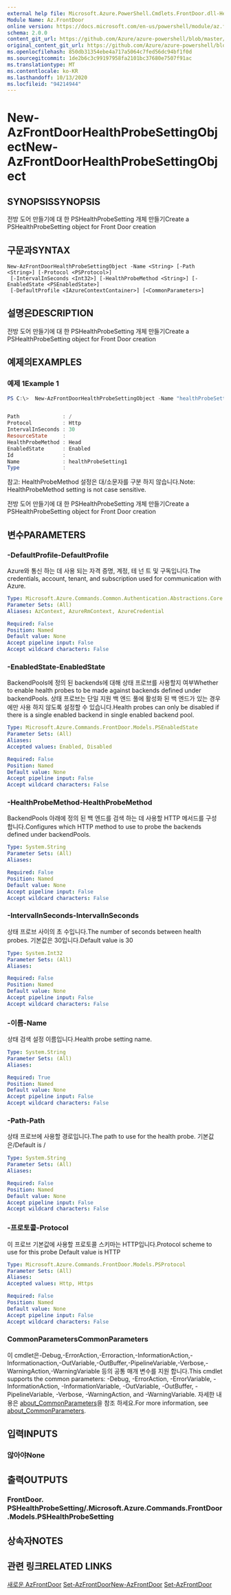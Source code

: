 ```yaml
---
external help file: Microsoft.Azure.PowerShell.Cmdlets.FrontDoor.dll-Help.xml
Module Name: Az.FrontDoor
online version: https://docs.microsoft.com/en-us/powershell/module/az.frontdoor/new-azfrontdoorhealthprobesettingobject
schema: 2.0.0
content_git_url: https://github.com/Azure/azure-powershell/blob/master/src/FrontDoor/FrontDoor/help/New-AzFrontDoorHealthProbeSettingObject.md
original_content_git_url: https://github.com/Azure/azure-powershell/blob/master/src/FrontDoor/FrontDoor/help/New-AzFrontDoorHealthProbeSettingObject.md
ms.openlocfilehash: 850db31354ebe4a717a5064c7fed56dc94bf1f0d
ms.sourcegitcommit: 1de2b6c3c99197958fa2101bc37680e7507f91ac
ms.translationtype: MT
ms.contentlocale: ko-KR
ms.lasthandoff: 10/13/2020
ms.locfileid: "94214944"
---
```

# <span data-ttu-id="5efa2-101">New-AzFrontDoorHealthProbeSettingObject</span><span class="sxs-lookup"><span data-stu-id="5efa2-101">New-AzFrontDoorHealthProbeSettingObject</span></span>

## <span data-ttu-id="5efa2-102">SYNOPSIS</span><span class="sxs-lookup"><span data-stu-id="5efa2-102">SYNOPSIS</span></span>
<span data-ttu-id="5efa2-103">전방 도어 만들기에 대 한 PSHealthProbeSetting 개체 만들기</span><span class="sxs-lookup"><span data-stu-id="5efa2-103">Create a PSHealthProbeSetting object for Front Door creation</span></span>

## <span data-ttu-id="5efa2-104">구문과</span><span class="sxs-lookup"><span data-stu-id="5efa2-104">SYNTAX</span></span>

```
New-AzFrontDoorHealthProbeSettingObject -Name <String> [-Path <String>] [-Protocol <PSProtocol>]
 [-IntervalInSeconds <Int32>] [-HealthProbeMethod <String>] [-EnabledState <PSEnabledState>]
 [-DefaultProfile <IAzureContextContainer>] [<CommonParameters>]
```

## <span data-ttu-id="5efa2-105">설명은</span><span class="sxs-lookup"><span data-stu-id="5efa2-105">DESCRIPTION</span></span>
<span data-ttu-id="5efa2-106">전방 도어 만들기에 대 한 PSHealthProbeSetting 개체 만들기</span><span class="sxs-lookup"><span data-stu-id="5efa2-106">Create a PSHealthProbeSetting object for Front Door creation</span></span>

## <span data-ttu-id="5efa2-107">예제의</span><span class="sxs-lookup"><span data-stu-id="5efa2-107">EXAMPLES</span></span>

### <span data-ttu-id="5efa2-108">예제 1</span><span class="sxs-lookup"><span data-stu-id="5efa2-108">Example 1</span></span>
```powershell
PS C:\>  New-AzFrontDoorHealthProbeSettingObject -Name "healthProbeSetting1"


Path              : /
Protocol          : Http
IntervalInSeconds : 30
ResourceState     :
HealthProbeMethod : Head
EnabledState      : Enabled
Id                :
Name              : healthProbeSetting1
Type              :
```

<span data-ttu-id="5efa2-109">참고: HealthProbeMethod 설정은 대/소문자를 구분 하지 않습니다.</span><span class="sxs-lookup"><span data-stu-id="5efa2-109">Note: HealthProbeMethod setting is not case sensitive.</span></span>

<span data-ttu-id="5efa2-110">전방 도어 만들기에 대 한 PSHealthProbeSetting 개체 만들기</span><span class="sxs-lookup"><span data-stu-id="5efa2-110">Create a PSHealthProbeSetting object for Front Door creation</span></span>

## <span data-ttu-id="5efa2-111">변수</span><span class="sxs-lookup"><span data-stu-id="5efa2-111">PARAMETERS</span></span>

### <span data-ttu-id="5efa2-112">-DefaultProfile</span><span class="sxs-lookup"><span data-stu-id="5efa2-112">-DefaultProfile</span></span>
<span data-ttu-id="5efa2-113">Azure와 통신 하는 데 사용 되는 자격 증명, 계정, 테 넌 트 및 구독입니다.</span><span class="sxs-lookup"><span data-stu-id="5efa2-113">The credentials, account, tenant, and subscription used for communication with Azure.</span></span>

```yaml
Type: Microsoft.Azure.Commands.Common.Authentication.Abstractions.Core.IAzureContextContainer
Parameter Sets: (All)
Aliases: AzContext, AzureRmContext, AzureCredential

Required: False
Position: Named
Default value: None
Accept pipeline input: False
Accept wildcard characters: False
```

### <span data-ttu-id="5efa2-114">-EnabledState</span><span class="sxs-lookup"><span data-stu-id="5efa2-114">-EnabledState</span></span>
<span data-ttu-id="5efa2-115">BackendPools에 정의 된 backends에 대해 상태 프로브를 사용할지 여부</span><span class="sxs-lookup"><span data-stu-id="5efa2-115">Whether to enable health probes to be made against backends defined under backendPools.</span></span> <span data-ttu-id="5efa2-116">상태 프로브는 단일 지원 백 엔드 풀에 활성화 된 백 엔드가 있는 경우에만 사용 하지 않도록 설정할 수 있습니다.</span><span class="sxs-lookup"><span data-stu-id="5efa2-116">Health probes can only be disabled if there is a single enabled backend in single enabled backend pool.</span></span>

```yaml
Type: Microsoft.Azure.Commands.FrontDoor.Models.PSEnabledState
Parameter Sets: (All)
Aliases:
Accepted values: Enabled, Disabled

Required: False
Position: Named
Default value: None
Accept pipeline input: False
Accept wildcard characters: False
```

### <span data-ttu-id="5efa2-117">-HealthProbeMethod</span><span class="sxs-lookup"><span data-stu-id="5efa2-117">-HealthProbeMethod</span></span>
<span data-ttu-id="5efa2-118">BackendPools 아래에 정의 된 백 엔드를 검색 하는 데 사용할 HTTP 메서드를 구성 합니다.</span><span class="sxs-lookup"><span data-stu-id="5efa2-118">Configures which HTTP method to use to probe the backends defined under backendPools.</span></span>

```yaml
Type: System.String
Parameter Sets: (All)
Aliases:

Required: False
Position: Named
Default value: None
Accept pipeline input: False
Accept wildcard characters: False
```

### <span data-ttu-id="5efa2-119">-IntervalInSeconds</span><span class="sxs-lookup"><span data-stu-id="5efa2-119">-IntervalInSeconds</span></span>
<span data-ttu-id="5efa2-120">상태 프로브 사이의 초 수입니다.</span><span class="sxs-lookup"><span data-stu-id="5efa2-120">The number of seconds between health probes.</span></span>
<span data-ttu-id="5efa2-121">기본값은 30입니다.</span><span class="sxs-lookup"><span data-stu-id="5efa2-121">Default value is 30</span></span>

```yaml
Type: System.Int32
Parameter Sets: (All)
Aliases:

Required: False
Position: Named
Default value: None
Accept pipeline input: False
Accept wildcard characters: False
```

### <span data-ttu-id="5efa2-122">-이름</span><span class="sxs-lookup"><span data-stu-id="5efa2-122">-Name</span></span>
<span data-ttu-id="5efa2-123">상태 검색 설정 이름입니다.</span><span class="sxs-lookup"><span data-stu-id="5efa2-123">Health probe setting name.</span></span>

```yaml
Type: System.String
Parameter Sets: (All)
Aliases:

Required: True
Position: Named
Default value: None
Accept pipeline input: False
Accept wildcard characters: False
```

### <span data-ttu-id="5efa2-124">-Path</span><span class="sxs-lookup"><span data-stu-id="5efa2-124">-Path</span></span>
<span data-ttu-id="5efa2-125">상태 프로브에 사용할 경로입니다.</span><span class="sxs-lookup"><span data-stu-id="5efa2-125">The path to use for the health probe.</span></span>
<span data-ttu-id="5efa2-126">기본값은/</span><span class="sxs-lookup"><span data-stu-id="5efa2-126">Default is /</span></span>

```yaml
Type: System.String
Parameter Sets: (All)
Aliases:

Required: False
Position: Named
Default value: None
Accept pipeline input: False
Accept wildcard characters: False
```

### <span data-ttu-id="5efa2-127">-프로토콜</span><span class="sxs-lookup"><span data-stu-id="5efa2-127">-Protocol</span></span>
<span data-ttu-id="5efa2-128">이 프로브 기본값에 사용할 프로토콜 스키마는 HTTP입니다.</span><span class="sxs-lookup"><span data-stu-id="5efa2-128">Protocol scheme to use for this probe Default value is HTTP</span></span>

```yaml
Type: Microsoft.Azure.Commands.FrontDoor.Models.PSProtocol
Parameter Sets: (All)
Aliases:
Accepted values: Http, Https

Required: False
Position: Named
Default value: None
Accept pipeline input: False
Accept wildcard characters: False
```

### <span data-ttu-id="5efa2-129">CommonParameters</span><span class="sxs-lookup"><span data-stu-id="5efa2-129">CommonParameters</span></span>
<span data-ttu-id="5efa2-130">이 cmdlet은-Debug,-ErrorAction,-Erroraction,-InformationAction,-Informationaction,-OutVariable,-OutBuffer,-PipelineVariable,-Verbose,-WarningAction,-WarningVariable 등의 공통 매개 변수를 지원 합니다.</span><span class="sxs-lookup"><span data-stu-id="5efa2-130">This cmdlet supports the common parameters: -Debug, -ErrorAction, -ErrorVariable, -InformationAction, -InformationVariable, -OutVariable, -OutBuffer, -PipelineVariable, -Verbose, -WarningAction, and -WarningVariable.</span></span> <span data-ttu-id="5efa2-131">자세한 내용은 [about_CommonParameters](http://go.microsoft.com/fwlink/?LinkID=113216)을 참조 하세요.</span><span class="sxs-lookup"><span data-stu-id="5efa2-131">For more information, see [about_CommonParameters](http://go.microsoft.com/fwlink/?LinkID=113216).</span></span>

## <span data-ttu-id="5efa2-132">입력</span><span class="sxs-lookup"><span data-stu-id="5efa2-132">INPUTS</span></span>

### <span data-ttu-id="5efa2-133">않아야</span><span class="sxs-lookup"><span data-stu-id="5efa2-133">None</span></span>
## <span data-ttu-id="5efa2-134">출력</span><span class="sxs-lookup"><span data-stu-id="5efa2-134">OUTPUTS</span></span>

### <span data-ttu-id="5efa2-135">FrontDoor. PSHealthProbeSetting/.</span><span class="sxs-lookup"><span data-stu-id="5efa2-135">Microsoft.Azure.Commands.FrontDoor.Models.PSHealthProbeSetting</span></span>
## <span data-ttu-id="5efa2-136">상속자</span><span class="sxs-lookup"><span data-stu-id="5efa2-136">NOTES</span></span>

## <span data-ttu-id="5efa2-137">관련 링크</span><span class="sxs-lookup"><span data-stu-id="5efa2-137">RELATED LINKS</span></span>

<span data-ttu-id="5efa2-138">[새로운 AzFrontDoor](./New-AzFrontDoor.md) 
 [Set-AzFrontDoor](./Set-AzFrontDoor.md)</span><span class="sxs-lookup"><span data-stu-id="5efa2-138">[New-AzFrontDoor](./New-AzFrontDoor.md)
[Set-AzFrontDoor](./Set-AzFrontDoor.md)</span></span>

